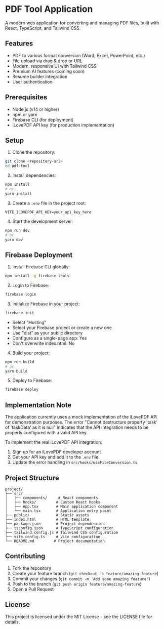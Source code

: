 # PDF Tool Application

A modern web application for converting and managing PDF files, built with React, TypeScript, and Tailwind CSS.

## Features

- PDF to various format conversion (Word, Excel, PowerPoint, etc.)
- File upload via drag & drop or URL
- Modern, responsive UI with Tailwind CSS
- Premium AI features (coming soon)
- Resume builder integration
- User authentication

## Prerequisites

- Node.js (v14 or higher)
- npm or yarn
- Firebase CLI (for deployment)
- iLovePDF API key (for production implementation)

## Setup

1. Clone the repository:
```bash
git clone <repository-url>
cd pdf-tool
```

2. Install dependencies:
```bash
npm install
# or
yarn install
```

3. Create a `.env` file in the project root:
```env
VITE_ILOVEPDF_API_KEY=your_api_key_here
```

4. Start the development server:
```bash
npm run dev
# or
yarn dev
```

## Firebase Deployment

1. Install Firebase CLI globally:
```bash
npm install -g firebase-tools
```

2. Login to Firebase:
```bash
firebase login
```

3. Initialize Firebase in your project:
```bash
firebase init
```
- Select "Hosting"
- Select your Firebase project or create a new one
- Use "dist" as your public directory
- Configure as a single-page app: Yes
- Don't overwrite index.html: No

4. Build your project:
```bash
npm run build
# or
yarn build
```

5. Deploy to Firebase:
```bash
firebase deploy
```

## Implementation Note

The application currently uses a mock implementation of the iLovePDF API for demonstration purposes. The error "Cannot destructure property 'task' of 'taskData' as it is null" indicates that the API integration needs to be properly configured with a valid API key.

To implement the real iLovePDF API integration:
1. Sign up for an iLovePDF developer account
2. Get your API key and add it to the `.env` file
3. Update the error handling in `src/hooks/useFileConversion.ts`

## Project Structure

```
project/
├── src/
│   ├── components/     # React components
│   ├── hooks/         # Custom React hooks
│   ├── App.tsx        # Main application component
│   └── main.tsx       # Application entry point
├── public/            # Static assets
├── index.html         # HTML template
├── package.json       # Project dependencies
├── tsconfig.json      # TypeScript configuration
├── tailwind.config.js # Tailwind CSS configuration
├── vite.config.ts     # Vite configuration
└── README.md         # Project documentation
```

## Contributing

1. Fork the repository
2. Create your feature branch (`git checkout -b feature/amazing-feature`)
3. Commit your changes (`git commit -m 'Add some amazing feature'`)
4. Push to the branch (`git push origin feature/amazing-feature`)
5. Open a Pull Request

## License

This project is licensed under the MIT License - see the LICENSE file for details. 